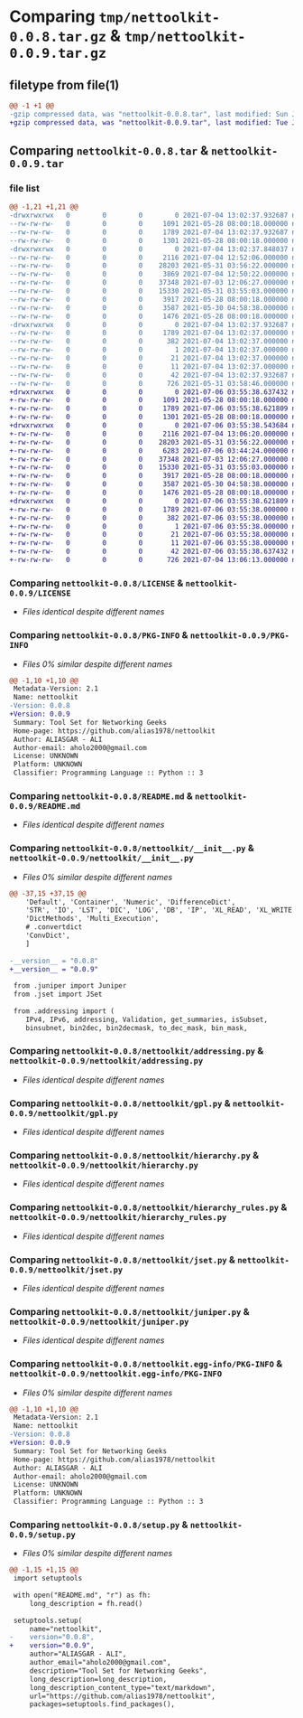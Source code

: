 # Comparing `tmp/nettoolkit-0.0.8.tar.gz` & `tmp/nettoolkit-0.0.9.tar.gz`

## filetype from file(1)

```diff
@@ -1 +1 @@
-gzip compressed data, was "nettoolkit-0.0.8.tar", last modified: Sun Jul  4 13:02:37 2021, max compression
+gzip compressed data, was "nettoolkit-0.0.9.tar", last modified: Tue Jul  6 03:55:38 2021, max compression
```

## Comparing `nettoolkit-0.0.8.tar` & `nettoolkit-0.0.9.tar`

### file list

```diff
@@ -1,21 +1,21 @@
-drwxrwxrwx   0        0        0        0 2021-07-04 13:02:37.932687 nettoolkit-0.0.8/
--rw-rw-rw-   0        0        0     1091 2021-05-28 08:00:18.000000 nettoolkit-0.0.8/LICENSE
--rw-rw-rw-   0        0        0     1789 2021-07-04 13:02:37.932687 nettoolkit-0.0.8/PKG-INFO
--rw-rw-rw-   0        0        0     1301 2021-05-28 08:00:18.000000 nettoolkit-0.0.8/README.md
-drwxrwxrwx   0        0        0        0 2021-07-04 13:02:37.848037 nettoolkit-0.0.8/nettoolkit/
--rw-rw-rw-   0        0        0     2116 2021-07-04 12:52:06.000000 nettoolkit-0.0.8/nettoolkit/__init__.py
--rw-rw-rw-   0        0        0    28203 2021-05-31 03:56:22.000000 nettoolkit-0.0.8/nettoolkit/addressing.py
--rw-rw-rw-   0        0        0     3869 2021-07-04 12:50:22.000000 nettoolkit-0.0.8/nettoolkit/convertdict.py
--rw-rw-rw-   0        0        0    37348 2021-07-03 12:06:27.000000 nettoolkit-0.0.8/nettoolkit/gpl.py
--rw-rw-rw-   0        0        0    15330 2021-05-31 03:55:03.000000 nettoolkit-0.0.8/nettoolkit/hierarchy.py
--rw-rw-rw-   0        0        0     3917 2021-05-28 08:00:18.000000 nettoolkit-0.0.8/nettoolkit/hierarchy_rules.py
--rw-rw-rw-   0        0        0     3587 2021-05-30 04:58:38.000000 nettoolkit-0.0.8/nettoolkit/jset.py
--rw-rw-rw-   0        0        0     1476 2021-05-28 08:00:18.000000 nettoolkit-0.0.8/nettoolkit/juniper.py
-drwxrwxrwx   0        0        0        0 2021-07-04 13:02:37.932687 nettoolkit-0.0.8/nettoolkit.egg-info/
--rw-rw-rw-   0        0        0     1789 2021-07-04 13:02:37.000000 nettoolkit-0.0.8/nettoolkit.egg-info/PKG-INFO
--rw-rw-rw-   0        0        0      382 2021-07-04 13:02:37.000000 nettoolkit-0.0.8/nettoolkit.egg-info/SOURCES.txt
--rw-rw-rw-   0        0        0        1 2021-07-04 13:02:37.000000 nettoolkit-0.0.8/nettoolkit.egg-info/dependency_links.txt
--rw-rw-rw-   0        0        0       21 2021-07-04 13:02:37.000000 nettoolkit-0.0.8/nettoolkit.egg-info/requires.txt
--rw-rw-rw-   0        0        0       11 2021-07-04 13:02:37.000000 nettoolkit-0.0.8/nettoolkit.egg-info/top_level.txt
--rw-rw-rw-   0        0        0       42 2021-07-04 13:02:37.932687 nettoolkit-0.0.8/setup.cfg
--rw-rw-rw-   0        0        0      726 2021-05-31 03:58:46.000000 nettoolkit-0.0.8/setup.py
+drwxrwxrwx   0        0        0        0 2021-07-06 03:55:38.637432 nettoolkit-0.0.9/
+-rw-rw-rw-   0        0        0     1091 2021-05-28 08:00:18.000000 nettoolkit-0.0.9/LICENSE
+-rw-rw-rw-   0        0        0     1789 2021-07-06 03:55:38.621809 nettoolkit-0.0.9/PKG-INFO
+-rw-rw-rw-   0        0        0     1301 2021-05-28 08:00:18.000000 nettoolkit-0.0.9/README.md
+drwxrwxrwx   0        0        0        0 2021-07-06 03:55:38.543684 nettoolkit-0.0.9/nettoolkit/
+-rw-rw-rw-   0        0        0     2116 2021-07-04 13:06:20.000000 nettoolkit-0.0.9/nettoolkit/__init__.py
+-rw-rw-rw-   0        0        0    28203 2021-05-31 03:56:22.000000 nettoolkit-0.0.9/nettoolkit/addressing.py
+-rw-rw-rw-   0        0        0     6283 2021-07-06 03:44:24.000000 nettoolkit-0.0.9/nettoolkit/convertdict.py
+-rw-rw-rw-   0        0        0    37348 2021-07-03 12:06:27.000000 nettoolkit-0.0.9/nettoolkit/gpl.py
+-rw-rw-rw-   0        0        0    15330 2021-05-31 03:55:03.000000 nettoolkit-0.0.9/nettoolkit/hierarchy.py
+-rw-rw-rw-   0        0        0     3917 2021-05-28 08:00:18.000000 nettoolkit-0.0.9/nettoolkit/hierarchy_rules.py
+-rw-rw-rw-   0        0        0     3587 2021-05-30 04:58:38.000000 nettoolkit-0.0.9/nettoolkit/jset.py
+-rw-rw-rw-   0        0        0     1476 2021-05-28 08:00:18.000000 nettoolkit-0.0.9/nettoolkit/juniper.py
+drwxrwxrwx   0        0        0        0 2021-07-06 03:55:38.621809 nettoolkit-0.0.9/nettoolkit.egg-info/
+-rw-rw-rw-   0        0        0     1789 2021-07-06 03:55:38.000000 nettoolkit-0.0.9/nettoolkit.egg-info/PKG-INFO
+-rw-rw-rw-   0        0        0      382 2021-07-06 03:55:38.000000 nettoolkit-0.0.9/nettoolkit.egg-info/SOURCES.txt
+-rw-rw-rw-   0        0        0        1 2021-07-06 03:55:38.000000 nettoolkit-0.0.9/nettoolkit.egg-info/dependency_links.txt
+-rw-rw-rw-   0        0        0       21 2021-07-06 03:55:38.000000 nettoolkit-0.0.9/nettoolkit.egg-info/requires.txt
+-rw-rw-rw-   0        0        0       11 2021-07-06 03:55:38.000000 nettoolkit-0.0.9/nettoolkit.egg-info/top_level.txt
+-rw-rw-rw-   0        0        0       42 2021-07-06 03:55:38.637432 nettoolkit-0.0.9/setup.cfg
+-rw-rw-rw-   0        0        0      726 2021-07-04 13:06:13.000000 nettoolkit-0.0.9/setup.py
```

### Comparing `nettoolkit-0.0.8/LICENSE` & `nettoolkit-0.0.9/LICENSE`

 * *Files identical despite different names*

### Comparing `nettoolkit-0.0.8/PKG-INFO` & `nettoolkit-0.0.9/PKG-INFO`

 * *Files 0% similar despite different names*

```diff
@@ -1,10 +1,10 @@
 Metadata-Version: 2.1
 Name: nettoolkit
-Version: 0.0.8
+Version: 0.0.9
 Summary: Tool Set for Networking Geeks
 Home-page: https://github.com/alias1978/nettoolkit
 Author: ALIASGAR - ALI
 Author-email: aholo2000@gmail.com
 License: UNKNOWN
 Platform: UNKNOWN
 Classifier: Programming Language :: Python :: 3
```

### Comparing `nettoolkit-0.0.8/README.md` & `nettoolkit-0.0.9/README.md`

 * *Files identical despite different names*

### Comparing `nettoolkit-0.0.8/nettoolkit/__init__.py` & `nettoolkit-0.0.9/nettoolkit/__init__.py`

 * *Files 0% similar despite different names*

```diff
@@ -37,15 +37,15 @@
 	'Default', 'Container', 'Numeric', 'DifferenceDict', 
 	'STR', 'IO', 'LST', 'DIC', 'LOG', 'DB', 'IP', 'XL_READ', 'XL_WRITE', 
 	'DictMethods', 'Multi_Execution',
 	# .convertdict
 	'ConvDict',
 	]
 
-__version__ = "0.0.8"
+__version__ = "0.0.9"
 
 from .juniper import Juniper
 from .jset import JSet
 
 from .addressing import (
 	IPv4, IPv6, addressing, Validation, get_summaries, isSubset,
 	binsubnet, bin2dec, bin2decmask, to_dec_mask, bin_mask,
```

### Comparing `nettoolkit-0.0.8/nettoolkit/addressing.py` & `nettoolkit-0.0.9/nettoolkit/addressing.py`

 * *Files identical despite different names*

### Comparing `nettoolkit-0.0.8/nettoolkit/gpl.py` & `nettoolkit-0.0.9/nettoolkit/gpl.py`

 * *Files identical despite different names*

### Comparing `nettoolkit-0.0.8/nettoolkit/hierarchy.py` & `nettoolkit-0.0.9/nettoolkit/hierarchy.py`

 * *Files identical despite different names*

### Comparing `nettoolkit-0.0.8/nettoolkit/hierarchy_rules.py` & `nettoolkit-0.0.9/nettoolkit/hierarchy_rules.py`

 * *Files identical despite different names*

### Comparing `nettoolkit-0.0.8/nettoolkit/jset.py` & `nettoolkit-0.0.9/nettoolkit/jset.py`

 * *Files identical despite different names*

### Comparing `nettoolkit-0.0.8/nettoolkit/juniper.py` & `nettoolkit-0.0.9/nettoolkit/juniper.py`

 * *Files identical despite different names*

### Comparing `nettoolkit-0.0.8/nettoolkit.egg-info/PKG-INFO` & `nettoolkit-0.0.9/nettoolkit.egg-info/PKG-INFO`

 * *Files 0% similar despite different names*

```diff
@@ -1,10 +1,10 @@
 Metadata-Version: 2.1
 Name: nettoolkit
-Version: 0.0.8
+Version: 0.0.9
 Summary: Tool Set for Networking Geeks
 Home-page: https://github.com/alias1978/nettoolkit
 Author: ALIASGAR - ALI
 Author-email: aholo2000@gmail.com
 License: UNKNOWN
 Platform: UNKNOWN
 Classifier: Programming Language :: Python :: 3
```

### Comparing `nettoolkit-0.0.8/setup.py` & `nettoolkit-0.0.9/setup.py`

 * *Files 0% similar despite different names*

```diff
@@ -1,15 +1,15 @@
 import setuptools
 
 with open("README.md", "r") as fh:
     long_description = fh.read()
 
 setuptools.setup(
     name="nettoolkit",
-    version="0.0.8",
+    version="0.0.9",
     author="ALIASGAR - ALI",
     author_email="aholo2000@gmail.com",
     description="Tool Set for Networking Geeks",
     long_description=long_description,
     long_description_content_type="text/markdown",
     url="https://github.com/alias1978/nettoolkit",
     packages=setuptools.find_packages(),
```

